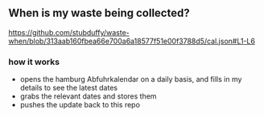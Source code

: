 ## When is my waste being collected?
  https://github.com/stubduffy/waste-when/blob/313aab160fbea66e700a6a18577f51e00f3788d5/cal.json#L1-L6
  
  ### how it works
  - opens the hamburg Abfuhrkalendar on a daily basis, and fills in my details to see the latest dates
  - grabs the relevant dates and stores them
  - pushes the update back to this repo
  
